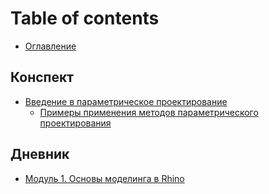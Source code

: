 # Table of contents

* [Оглавление](README.md)

## Конспект

* [Введение в параметрическое проектирование](konspekt/vvedenie-v-parametricheskoe-proektirovanie/README.md)
  * [Примеры применения методов параметрического проектирования](konspekt/vvedenie-v-parametricheskoe-proektirovanie/primery-primeneniya-metodov-parametricheskogo-proektirovaniya.md)

## Дневник

* [Модуль 1. Основы моделинга в Rhino](dnevnik/modul-1.-osnovy-modelinga-v-rhino.md)

